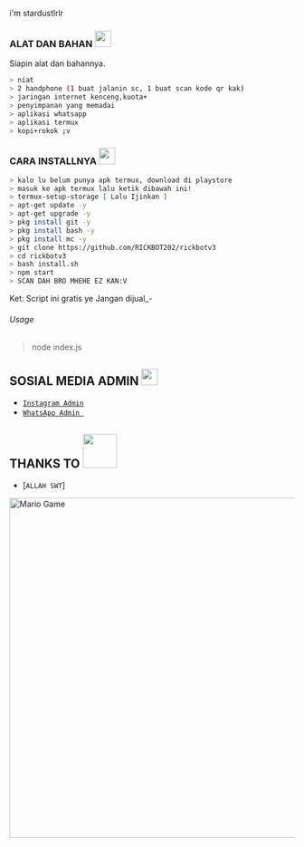 i'm stardustlrlr

### ALAT DAN BAHAN <img src="https://github.com/TheDudeThatCode/TheDudeThatCode/blob/master/Assets/Mario_Hello_Big.gif" width="29px">
Siapin alat dan bahannya.
```bash
> niat
> 2 handphone (1 buat jalanin sc, 1 buat scan kode qr kak)
> jaringan internet kenceng,kuota+
> penyimpanan yang memadai
> aplikasi whatsapp
> aplikasi termux
> kopi+rokok ;v
```

### CARA INSTALLNYA  <img src="https://github.com/TheDudeThatCode/TheDudeThatCode/blob/master/Assets/hmm.gif" width="29px">
```bash
> kalo lu belum punya apk termux, download di playstore
> masuk ke apk termux lalu ketik dibawah ini!
> termux-setup-storage [ Lalu Ijinkan ]
> apt-get update -y
> apt-get upgrade -y
> pkg install git -y
> pkg install bash -y
> pkg install mc -y
> git clone https://github.com/RICKBOT202/rickbotv3
> cd rickbotv3
> bash install.sh
> npm start
> SCAN DAH BRO MHEHE EZ KAN:V
```


Ket: Script ini gratis ye Jangan dijual_-


###### Usage

> node index.js

## SOSIAL MEDIA ADMIN <img src="https://github.com/TheDudeThatCode/TheDudeThatCode/blob/master/Assets/powerup.gif" width="29px">


* [`Instagram Admin`](https://instagram.com/busmaniaofficial_id)
* [`WhatsApp Admin `](https://wa.me/+6281938716903)
## THANKS TO <img src="https://github.com/TheDudeThatCode/TheDudeThatCode/blob/master/Assets/Handshake.gif" width="60px">

* [`ALLAH SWT`]
<img src="https://github.com/TheDudeThatCode/TheDudeThatCode/blob/master/Assets/Mario_Gameplay.gif" alt="Mario Game" width="600" />
